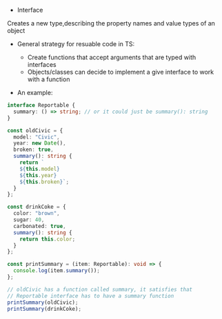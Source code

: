 - Interface

Creates a new type,describing the property names and value types of an object

- General strategy for resuable code in TS:

  - Create functions that accept arguments that are typed with interfaces
  - Objects/classes can decide to implement a give interface to work with a function

- An example:

```ts
interface Reportable {
  summary: () => string; // or it could just be summary(): string
}

const oldCivic = {
  model: "Civic",
  year: new Date(),
  broken: true,
  summary(): string {
    return `
    ${this.model}
    ${this.year}
    ${this.broken}`;
  }
};

const drinkCoke = {
  color: "brown",
  sugar: 40,
  carbonated: true,
  summary(): string {
    return this.color;
  }
};

const printSummary = (item: Reportable): void => {
  console.log(item.summary());
};

// oldCivic has a function called summary, it satisfies that
// Reportable interface has to have a summary function
printSummary(oldCivic);
printSummary(drinkCoke);
```
